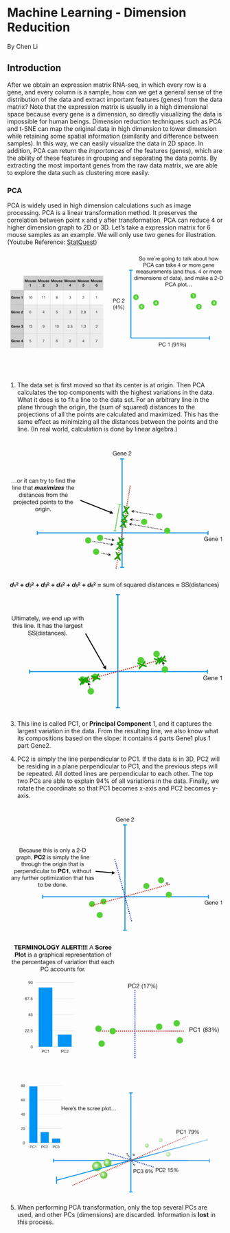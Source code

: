 # Machine Learning - Dimension Reducition
By Chen Li
## Introduction
After we obtain an expression matrix RNA-seq, in which every row is a gene, and every column is a sample, how can we get a general sense of the distribution of the data and extract important features (genes) from the data matrix? Note that the expression matrix is usually in a high dimensional space because every gene is a dimension, so directly visualizing the data is impossible for human beings. Dimension reduction techniques such as PCA and t-SNE can map the original data in high dimension to lower dimension while retaining some spatial information (similarity and difference between samples). In this way, we can easily visualize the data in 2D space. In addition, PCA can return the *importances* of the features (genes), which are the ability of these features in grouping and separating the data points. By extracting the most important genes from the raw data matrix, we are able to explore the data such as clustering more easily. 

### PCA
PCA is widely used in high dimension calculations such as image processing. PCA is a linear transformation method. It preserves the correlation between point x and y after transformation. PCA can reduce 4 or higher dimension graph to 2D or 3D. Let’s take a expression matrix for 6 mouse samples as an example. We will only use two genes for illustration. (Youtube Reference: [StatQuest](https://www.youtube.com/watch?v=FgakZw6K1QQ))

![](https://github.com/danielee0707/BENG183/blob/master/1.png)
    
1.  The data set is first moved so that its center is at origin. Then PCA calculates the top components with the highest variations in the data. What it does is to fit a line to the data set. For an arbitrary line in the plane through the origin, the (sum of squared) distances to the projections of all the points are calculated and maximized. This has the same effect as minimizing all the distances between the points and the line. (In real world, calculation is done by linear algebra.)

![](https://github.com/danielee0707/BENG183/blob/master/2.png)
![](https://github.com/danielee0707/BENG183/blob/master/3.png)
 
3.  This line is called PC1, or **Principal Component** 1, and it captures the largest variation in the data. From the resulting line, we also know what its compositions based on the slope: it contains 4 parts Gene1 plus 1 part Gene2.
    
4.  PC2 is simply the line perpendicular to PC1. If the data is in 3D, PC2 will be residing in a plane perpendicular to PC1, and the previous steps will be repeated. All dotted lines are perpendicular to each other. The top two PCs are able to explain 94% of all variations in the data. Finally, we rotate the coordinate so that PC1 becomes x-axis and PC2 becomes y-axis.

![](https://github.com/danielee0707/BENG183/blob/master/4.png)
![](https://github.com/danielee0707/BENG183/blob/master/5.png)
![](https://github.com/danielee0707/BENG183/blob/master/6.png)

5.  When performing PCA transformation, only the top several PCs are used, and other PCs (dimensions) are discarded. Information is **lost** in this process.
